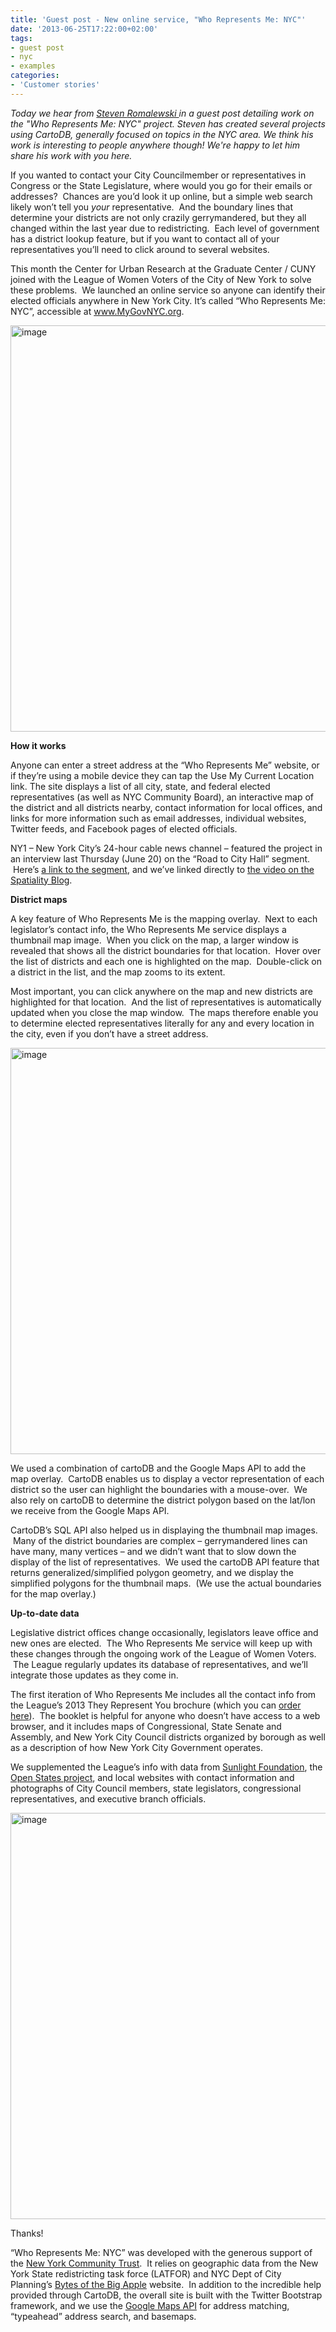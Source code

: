```yaml
---
title: 'Guest post - New online service, "Who Represents Me: NYC"'
date: '2013-06-25T17:22:00+02:00'
tags:
- guest post
- nyc
- examples
categories:
- 'Customer stories'
---
```


_Today we hear from <a href="https://twitter.com/SR_spatial">Steven </a><a href="https://twitter.com/SR_spatial">Romalewski </a>in a guest post detailing work on the "Who Represents Me: NYC" project. Steven has created several projects using CartoDB, generally focused on topics in the NYC area. We think his work is interesting to people anywhere though! We're happy to let him share his work with you here._

If you wanted to contact your City Councilmember or representatives in Congress or the State Legislature, where would you go for their emails or addresses?  Chances are you’d look it up online, but a simple web search likely won’t tell you *your* representative.  And the boundary lines that determine your districts are not only crazily gerrymandered, but they all changed within the last year due to redistricting.  Each level of government has a district lookup feature, but if you want to contact all of your representatives you’ll need to click around to several websites.

This month the Center for Urban Research at the Graduate Center / CUNY joined with the League of Women Voters of the City of New York to solve these problems.  We launched an online service so anyone can identify their elected officials anywhere in New York City. It’s called “Who Represents Me: NYC”, accessible at <a href="http://www.mygovnyc.org/">www.MyGovNYC.org</a>.

<a href="http://mygovnyc.org/?levelofgovt=city&amp;latlng=40.748724,-73.98420499999997"><img alt="image" src="http://i.imgur.com/yG9YPjC.png" width="650px"/></a>

**How it works**

Anyone can enter a street address at the “Who Represents Me” website, or if they’re using a mobile device they can tap the Use My Current Location link. The site displays a list of all city, state, and federal elected representatives (as well as NYC Community Board), an interactive map of the district and all districts nearby, contact information for local offices, and links for more information such as email addresses, individual websites, Twitter feeds, and Facebook pages of elected officials.

NY1 – New York City’s 24-hour cable news channel – featured the project in an interview last Thursday (June 20) on the “Road to City Hall” segment.  Here’s <a href="http://www.ny1.com/content/politics/road_to_city_hall/184211/ny1-online--exploring-new-website-to-aid-voters">a link to the segment</a>, and we’ve linked directly to <a href="http://spatialityblog.com/2013/06/11/who-represents-you-in-nyc/">the video on the Spatiality Blog</a>.

**District maps**

A key feature of Who Represents Me is the mapping overlay.  Next to each legislator’s contact info, the Who Represents Me service displays a thumbnail map image.  When you click on the map, a larger window is revealed that shows all the district boundaries for that location.  Hover over the list of districts and each one is highlighted on the map.  Double-click on a district in the list, and the map zooms to its extent.

Most important, you can click anywhere on the map and new districts are highlighted for that location.  And the list of representatives is automatically updated when you close the map window.  The maps therefore enable you to determine elected representatives literally for any and every location in the city, even if you don’t have a street address.

<a href="http://www.mygovnyc.org/?levelofgovt=city&amp;latlng=40.748724,-73.98420499999997"><img alt="image" src="http://i.imgur.com/KgwZBKk.png" width="650px"/></a>

We used a combination of cartoDB and the Google Maps API to add the map overlay.  CartoDB enables us to display a vector representation of each district so the user can highlight the boundaries with a mouse-over.  We also rely on cartoDB to determine the district polygon based on the lat/lon we receive from the Google Maps API.  

CartoDB’s SQL API also helped us in displaying the thumbnail map images.  Many of the district boundaries are complex – gerrymandered lines can have many, many vertices – and we didn’t want that to slow down the display of the list of representatives.  We used the cartoDB API feature that returns generalized/simplified polygon geometry, and we display the simplified polygons for the thumbnail maps.  (We use the actual boundaries for the map overlay.)

**Up-to-date data**

Legislative district offices change occasionally, legislators leave office and new ones are elected.  The Who Represents Me service will keep up with these changes through the ongoing work of the League of Women Voters.  The League regularly updates its database of representatives, and we’ll integrate those updates as they come in.

The first iteration of Who Represents Me includes all the contact info from the League’s 2013 They Represent You brochure (which you can <a href="http://www.lwvnyc.org/ordercc.html">order here</a>).  The booklet is helpful for anyone who doesn’t have access to a web browser, and it includes maps of Congressional, State Senate and Assembly, and New York City Council districts organized by borough as well as a description of how New York City Government operates.

We supplemented the League’s info with data from <a href="http://sunlightlabs.github.io/congress/#bulk-data">Sunlight Foundation</a>, the <a href="http://openstates.org/">Open States project</a>, and local websites with contact information and photographs of City Council members, state legislators, congressional representatives, and executive branch officials.

<a href="http://www.mygovnyc.org/?levelofgovt=city&amp;latlng=40.748724,-73.98420499999997"><img alt="image" src="http://i.imgur.com/epLXBVo.png" width="650px"/></a>

Thanks!

“Who Represents Me: NYC” was developed with the generous support of the <a href="http://www.nycommunitytrust.org/">New York Community Trust</a>.  It relies on geographic data from the New York State redistricting task force (LATFOR) and NYC Dept of City Planning’s <a href="http://www.nyc.gov/html/dcp/html/bytes/applbyte.shtml">Bytes of the Big Apple</a> website.  In addition to the incredible help provided through CartoDB, the overall site is built with the Twitter Bootstrap framework, and we use the <a href="https://developers.google.com/maps/">Google Maps API</a> for address matching, “typeahead” address search, and basemaps.
